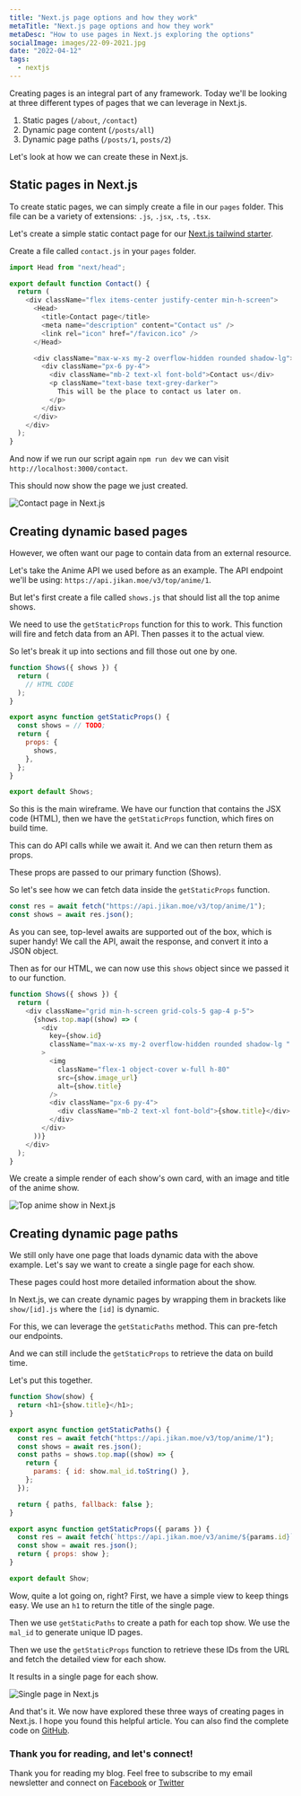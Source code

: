```yaml
---
title: "Next.js page options and how they work"
metaTitle: "Next.js page options and how they work"
metaDesc: "How to use pages in Next.js exploring the options"
socialImage: images/22-09-2021.jpg
date: "2022-04-12"
tags:
  - nextjs
---
```


Creating pages is an integral part of any framework. Today we'll be looking at three different types of pages that we can leverage in Next.js.

1. Static pages (`/about`, `/contact`)
2. Dynamic page content (`/posts/all`)
3. Dynamic page paths (`/posts/1`, `posts/2`)

Let's look at how we can create these in Next.js.

## Static pages in Next.js

To create static pages, we can simply create a file in our `pages` folder.
This file can be a variety of extensions: `.js`, `.jsx`, `.ts`, `.tsx`.

Let's create a simple static contact page for our [Next.js tailwind starter](https://github.com/rebelchris/next-tailwind).

Create a file called `contact.js` in your `pages` folder.

```js
import Head from "next/head";

export default function Contact() {
  return (
    <div className="flex items-center justify-center min-h-screen">
      <Head>
        <title>Contact page</title>
        <meta name="description" content="Contact us" />
        <link rel="icon" href="/favicon.ico" />
      </Head>

      <div className="max-w-xs my-2 overflow-hidden rounded shadow-lg">
        <div className="px-6 py-4">
          <div className="mb-2 text-xl font-bold">Contact us</div>
          <p className="text-base text-grey-darker">
            This will be the place to contact us later on.
          </p>
        </div>
      </div>
    </div>
  );
}
```

And now if we run our script again `npm run dev` we can visit `http://localhost:3000/contact`.

This should now show the page we just created.

![Contact page in Next.js](https://cdn.hashnode.com/res/hashnode/image/upload/v1631702332167/H9HkNDp6F.png)

## Creating dynamic based pages

However, we often want our page to contain data from an external resource.

Let's take the Anime API we used before as an example.
The API endpoint we'll be using: `https://api.jikan.moe/v3/top/anime/1`.

But let's first create a file called `shows.js` that should list all the top anime shows.

We need to use the `getStaticProps` function for this to work. This function will fire and fetch data from an API.
Then passes it to the actual view.

So let's break it up into sections and fill those out one by one.

```js
function Shows({ shows }) {
  return (
    // HTML CODE
  );
}

export async function getStaticProps() {
  const shows = // TODO;
  return {
    props: {
      shows,
    },
  };
}

export default Shows;
```

So this is the main wireframe. We have our function that contains the JSX code (HTML), then we have the `getStaticProps` function, which fires on build time.

This can do API calls while we await it.
And we can then return them as props.

These props are passed to our primary function (Shows).

So let's see how we can fetch data inside the `getStaticProps` function.

```js
const res = await fetch("https://api.jikan.moe/v3/top/anime/1");
const shows = await res.json();
```

As you can see, top-level awaits are supported out of the box, which is super handy!
We call the API, await the response, and convert it into a JSON object.

Then as for our HTML, we can now use this `shows` object since we passed it to our function.

```js
function Shows({ shows }) {
  return (
    <div className="grid min-h-screen grid-cols-5 gap-4 p-5">
      {shows.top.map((show) => (
        <div
          key={show.id}
          className="max-w-xs my-2 overflow-hidden rounded shadow-lg "
        >
          <img
            className="flex-1 object-cover w-full h-80"
            src={show.image_url}
            alt={show.title}
          />
          <div className="px-6 py-4">
            <div className="mb-2 text-xl font-bold">{show.title}</div>
          </div>
        </div>
      ))}
    </div>
  );
}
```

We create a simple render of each show's own card, with an image and title of the anime show.

![Top anime show in Next.js](https://cdn.hashnode.com/res/hashnode/image/upload/v1631712831922/I1Yb9K2DQ.png)

## Creating dynamic page paths

We still only have one page that loads dynamic data with the above example.
Let's say we want to create a single page for each show.

These pages could host more detailed information about the show.

In Next.js, we can create dynamic pages by wrapping them in brackets like `show/[id].js` where the `[id]` is dynamic.

For this, we can leverage the `getStaticPaths` method.
This can pre-fetch our endpoints.

And we can still include the `getStaticProps` to retrieve the data on build time.

Let's put this together.

```js
function Show(show) {
  return <h1>{show.title}</h1>;
}

export async function getStaticPaths() {
  const res = await fetch("https://api.jikan.moe/v3/top/anime/1");
  const shows = await res.json();
  const paths = shows.top.map((show) => {
    return {
      params: { id: show.mal_id.toString() },
    };
  });

  return { paths, fallback: false };
}

export async function getStaticProps({ params }) {
  const res = await fetch(`https://api.jikan.moe/v3/anime/${params.id}`);
  const show = await res.json();
  return { props: show };
}

export default Show;
```

Wow, quite a lot going on, right?
First, we have a simple view to keep things easy. We use an `h1` to return the title of the single page.

Then we use `getStaticPaths` to create a path for each top show.
We use the `mal_id` to generate unique ID pages.

Then we use the `getStaticProps` function to retrieve these IDs from the URL and fetch the detailed view for each show.

It results in a single page for each show.

![Single page in Next.js](https://cdn.hashnode.com/res/hashnode/image/upload/v1631715374299/92TyD_WIe.png)

And that's it. We now have explored these three ways of creating pages in Next.js.
I hope you found this helpful article. You can also find the complete code on [GitHub](https://github.com/rebelchris/next-tailwind/tree/pages).

### Thank you for reading, and let's connect!

Thank you for reading my blog. Feel free to subscribe to my email newsletter and connect on [Facebook](https://www.facebook.com/DailyDevTipsBlog) or [Twitter](https://twitter.com/DailyDevTips1)
